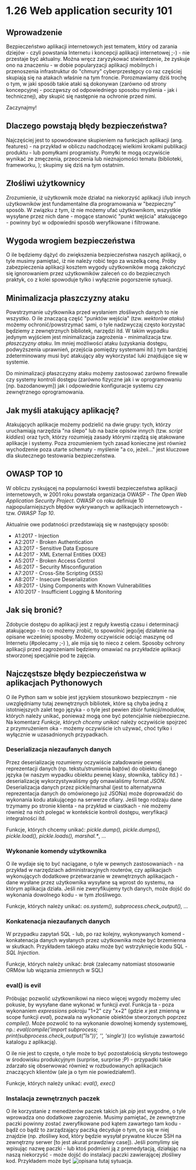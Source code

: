 1.26 Web application security 101
=================================

Wprowadzenie
------------

Bezpieczeństwo aplikacji internetowych jest tematem, który od zarania dziejów - czyli powstania Internetu i koncepcji aplikacji internetowej ;-) - nie przestaje być aktualny. Można wręcz zaryzykować stwierdzenie, że zyskuje ono na znaczeniu - w dobie popularyzacji aplikacji mobilnych i przenoszenia infrastruktur do "chmury" cyberprzestępcy co raz częściej skupiają się na atakach właśnie na tym froncie. Porozmawiamy dziś trochę o tym, w jaki sposób takie ataki są dokonywan (zarówno od strony koncepcyjnej - począwszy od odpowiedniego sposobu myślenia - jak i technicznej), aby skupić się następnie na ochronie przed nimi.

Zaczynajmy!

Dlaczego powstają błędy bezpieczeństwa?
---------------------------------------

Najczęściej jest to spowodowane skupieniem na funkcjach aplikacji (ang. features) - na przykład w obliczu nadchodzącej wielkimi krokami publikacji produktu - lub pomyłkami programisty. Pomyłki te mogą oczywiście wynikać ze zmęczenia, przeoczenia lub nieznajomości tematu (biblioteki, frameworku, ); skupimy się dziś na tym ostatnim.

Złośliwi użytkownicy
--------------------

Zrozumienie, iż użytkownik może działać na niekorzyść aplikacji i/lub innych użytkowników jest fundamentalne dla programowania w "bezpieczny" sposób. W związku z tym, iż nie możemy ufać użytkownikom, wszystkie wysyłane przez nich dane - mogące stanowić "punkt wejścia" atakującego - powinny być w odpowiedni sposób weryfikowane i filtrowane.

Wygoda wrogiem bezpieczeństwa
-----------------------------

O ile będziemy dążyć do zwiększenia bezpieczeństwa naszych aplikacji, o tyle musimy pamiętać, iż nie należy robić tego za wszelką cenę. Próby zabezpieczenia aplikacji kosztem wygody użytkowników mogą zakończyć się ignorowaniem przez użytkowników zaleceń co do bezpiecznych praktyk, co z kolei spowoduje tylko i wyłącznie pogorszenie sytuacji.

Minimalizacja płaszczyzny ataku
-------------------------------

Powstrzymanie użytkownika przed wysłaniem złośliwych danych to nie wszystko. O ile znaczącą część "punktów wejścia" (tzw. *wektorów ataku*) możemy ochronić/powstrzymać sami, o tyle nadzwyczaj często korzystać będziemy z zewnętrznych bibliotek, narzędzi itd. W takim wypadku jedynym wyjściem jest minimalizacja zagrożenia - minimalizacja tzw. *płaszczyzny ataku*. Im mniej możliwości ataku (uzyskania dostępu, podwyższenia uprawnień, przejścia pomiędzy systemami itd.) tym bardziej zdeterminowany musi być atakujący aby wykorzystać luki znajdujące się w systemie.

Do minimalizacji płaszczyzny ataku możemy zastosować zarówno firewalle czy systemy kontroli dostępu (zarówno fizyczne jak i w oprogramowaniu [np. bazodanowym]) jak i odpowiednie konfiguracje systemu czy zewnętrznego oprogramowania.

Jak myśli atakujący aplikację?
------------------------------

Atakujących aplikacje możemy podzielić na dwie grupy: tych, którzy uruchamiają narzędzia "na ślepo" lub na bazie opisów innych (tzw. *script kiddies*) oraz tych, którzy rozumieją zasady którymi rządzą się atakowane aplikacje i systemy. Poza zrozumieniem tych zasad konieczne jest również wychodzenie poza utarte schematy - myślenie "a co, jeżeli..." jest kluczowe dla skutecznego testowania bezpieczeństwa.

OWASP TOP 10
------------

W obliczu zyskującej na popularności kwestii bezpieczeństwa aplikacji internetowych, w 2001 roku powstała organizacja OWASP - *The Open Web Application Security Project*. OWASP co roku definiuje 10 najpopularniejszych błędów wykrywanych w aplikacjach internetowych - tzw. *OWASP Top 10*.

Aktualnie owe podatności przedstawiają się w następujący sposób:

- A1:2017 - Injection 
- A2:2017 - Broken Authentication
- A3:2017 - Sensitive Data Exposure 
- A4:2017 - XML External Entities (XXE)
- A5:2017 - Broken Access Control
- A6:2017 - Security Misconfiguration
- A7:2017 - Cross-Site Scripting (XSS) 
- A8:2017 - Insecure Deserialization
- A9:2017 - Using Components with Known Vulnerabilities
- A10:2017 - Insufficient Logging & Monitoring

Jak się bronić?
---------------

Zdobycie dostępu do aplikacji jest z reguły kwestią czasu i determinacji atakującego - to co możemy zrobić, to spowolnić jego/jej działanie na opisane wcześniej sposoby. Możemy oczywiście odciąć maszynę od Internetu (#polecamy ;-) ), ale mija się to nieco z celem. Sposoby ochrony aplikacji przed zagrożeniami będziemy omawiać na przykładzie aplikacji stworzonej specjalnie pod te zajęcia.

Najczęstsze błędy bezpieczeństwa w aplikacjach Pythonowych
----------------------------------------------------------

O ile Python sam w sobie jest językiem stosunkowo bezpiecznym - nie uwzględniamy tutaj zewnętrznych bibliotek, które są chyba jedną z istotniejszych zalet tego języka - o tyle jest pewien zbiór funkcji/modułów, których należy unikać, ponieważ mogą one być potencjalnie niebezpieczne. Na komentarz *Funkcje, których chcemy unikać* należy oczywiście spojrzeć z przymrużeniem oka - możemy oczywiście ich używać, choć tylko i wyłącznie w uzasadnionych przypadkach.

### Deserializacja niezaufanych danych

Przez deserializację rozumiemy oczywiście załadowanie pewnej reprezentacji danych (np. tekstu/strumienia bajtów) do obiektu danego języka (w naszym wypadku obiektu pewnej klasy, słownika, tablicy itd.) - deserializację wykorzystywaliśmy gdy omawialiśmy format *JSON*. Deserializacja danych przez pickle/marshal (jest to alternatywna reprezentacja danych do omówionego już JSONa) może doprowadzić do wykonania kodu atakującego na serwerze ofiary. Jeśli tego rodzaju dane trzymamy po stronie klienta - na przykład w ciastkach - nie możemy również na nich polegać w kontekście kontroli dostępu, weryfikacji integralności itd.

Funkcje, których chcemy unikać: *pickle.dump(), pickle.dumps(), pickle.load(), pickle.loads(), marshal.\**, ...

### Wykonanie komendy użytkownika

O ile wydaje się to być naciągane, o tyle w pewnych zastosowaniach - na przykład w narzędziach administracyjnych routerów, czy aplikacjach wykonujących dodatkowe przetwarzanie w zewnętrznych aplikacjach - dane wysłane przez użytkownika wysyłane są wprost do systemu, na którym aplikacja działa. Jeśli nie zweryfikujemy tych danych, może dojść do wykonania dowolnego kodu - w tym złośliwego.

Funkcje, których należy unikać: *os.system(), subprocess.check_output(), ...*

### Konkatenacja niezaufanych danych

W przypadku zapytań SQL - lub, po raz kolejny, wykonywanych komend - konkatenacja danych wysłanych przez użytkownika może być brzemienna w skutkach. Przykładem takiego ataku może być wstrzyknięcie kodu SQL - *SQL Injection*.

Funkcje, których należy unikać: *brak* (zalecamy natomiast stosowanie ORMów lub wiązania zmiennych w SQL)

### eval() is evil

Próbując pozwolić użytkownikowi na nieco więcej wygody możemy ulec pokusie, by wysyłane dane wykonać w funkcji *eval*. Funkcja ta - poza wykonaniem *expressions* pokroju "1+2" czy "x+2" (gdzie *x* jest zmienną w scope funkcji *eval*), pozwala na wykonanie obiektów stworzonych poprzez *compile()*. Może pozwolić to na wykonanie dowolnej komendy systemowej, np.: *eval(compile('import subprocess; print(subprocess.check_output("ls"))', '', 'single'))* (co wylistuje zawartość katalogu z aplikacją).

O ile nie jest to częste, o tyle może to być pozostałością skryptu testowego w środowisku produkcyjnym (surprise, surprise ;P) - przypadki takie zdarzało się obserwować również w rozbudowanych aplikacjach znaczących klientów (ale ja o tym nie powiedziałem!).

Funkcje, których należy unikać: *eval(), exec()*

### Instalacja zewnętrznych paczek

O ile korzystanie z menedżerów paczek takich jak *pip* jest wygodne, o tyle wprowadza ono dodatkowe zagrożenie. Musimy pamiętać, że zewnętrzne paczki powinny zostać zweryfikowane pod kątem zawartego tam kodu - bądź co bądź to zarządzający paczką decyduje o tym, co się w niej znajdzie (np. złośliwy kod, który będzie wysyłał prywatne klucze SSH na zewnętrzny serwer [to jest akurat prawdziwy case]). Jeśli pomylimy się wpisując nazwę paczki - lub ktoś podmieni ją z premedytacją, działając na naszą niekorzyść - może dojść do instalacji paczki zawierającej złośliwy kod. Przykładem może być ![opisana tutaj sytuacja](https://www.bleepingcomputer.com/news/security/ten-malicious-libraries-found-on-pypi-python-package-index/).
